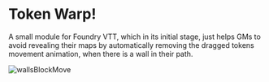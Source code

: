 # Token Warp!
A small module for Foundry VTT, which in its initial stage, just helps GMs to avoid revealing their maps by automatically removing the dragged tokens movement animation, when there is a wall in their path.


![wallsBlockMove](https://github.com/thatlonelybugbear/token-warp/assets/7237090/cd6a9677-5cb2-494b-ad82-b2b735911f6e)
